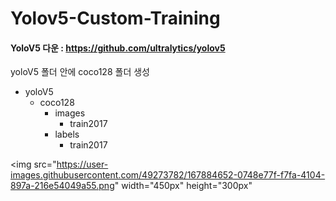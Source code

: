 # Yolov5-Custom-Training

#### YoloV5 다운 : <https://github.com/ultralytics/yolov5>

yoloV5 폴더 안에 coco128 폴더 생성

* yoloV5
  - coco128
    + images
      + train2017
    + labels
      + train2017    


<img src="https://user-images.githubusercontent.com/49273782/167884652-0748e77f-f7fa-4104-897a-216e54049a55.png" width="450px" height="300px"</img><br/>

